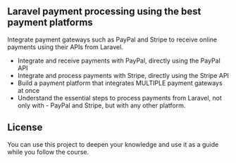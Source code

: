 ## Laravel payment processing using the best payment platforms

Integrate payment gateways such as PayPal and Stripe to receive online payments using their APIs from Laravel.

- Integrate and receive payments with PayPal, directly using the PayPal API
- Integrate and process payments with Stripe, directly using the Stripe API
- Build a payment platform that integrates MULTIPLE payment gateways at once
- Understand the essential steps to process payments from Laravel, not only with - PayPal and Stripe, but with any other platform.

## License

You can use this project to deepen your knowledge and use it as a guide while you follow the course.
